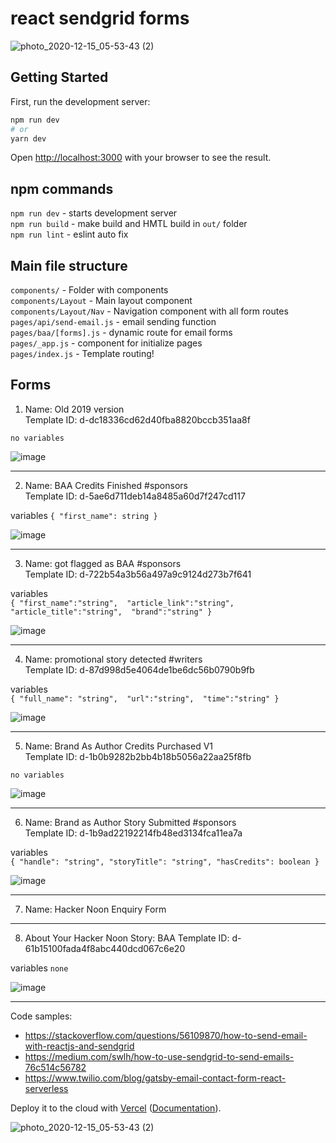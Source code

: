 # react sendgrid forms
![photo_2020-12-15_05-53-43 (2)](https://user-images.githubusercontent.com/1469198/102169513-10f0c680-3e9b-11eb-987e-70da1b46a9b1.jpg)
## Getting Started

First, run the development server:

```bash
npm run dev
# or
yarn dev
```
Open [http://localhost:3000](http://localhost:3000) with your browser to see the result.

## npm commands
`npm run dev` - starts development server  
`npm run build` - make build and HMTL build in `out/` folder  
`npm run lint` - eslint auto fix   

## Main file structure
`components/` - Folder with components  
`components/Layout` - Main layout component  
`components/Layout/Nav` - Navigation component with all form routes   
`pages/api/send-email.js` - email sending function  
`pages/baa/[forms].js` - dynamic route for email forms    
`pages/_app.js` - component for initialize pages     
`pages/index.js` - Template routing!  

## Forms
1. Name: Old 2019 version  
Template ID: d-dc18336cd62d40fba8820bccb351aa8f 

`no variables`

![image](https://user-images.githubusercontent.com/1469198/101905625-6a69a480-3bc0-11eb-9dbd-01dfce1255c6.png)

---

2. Name: BAA Credits Finished #sponsors  
Template ID: d-5ae6d711deb14a8485a60d7f247cd117  

variables
`{
    "first_name": string
}`

![image](https://user-images.githubusercontent.com/1469198/102218436-9e0d3d00-3ee6-11eb-93a8-3e31124ad936.png)

---

3. Name: got flagged as BAA #sponsors  
Template ID: d-722b54a3b56a497a9c9124d273b7f641  

variables  
`{
    "first_name":"string", 
    "article_link":"string",
    "article_title":"string", 
    "brand":"string"
}`

![image](https://user-images.githubusercontent.com/1469198/103174216-f6d6c100-4868-11eb-8bd7-8c2b597812b9.png)


---

4. Name: promotional story detected #writers  
Template ID: d-87d998d5e4064de1be6dc56b0790b9fb   

variables  
`{
    "full_name": "string", 
    "url":"string", 
    "time":"string"
}`

![image](https://user-images.githubusercontent.com/1469198/102233730-3f04f380-3ef9-11eb-84a9-0f7dbff49164.png)

---

5. Name: Brand As Author Credits Purchased V1  
Template ID: d-1b0b9282b2bb4b18b5056a22aa25f8fb   


`no variables`


![image](https://user-images.githubusercontent.com/1469198/103173676-25eb3380-4865-11eb-8a34-44bf0014a1cc.png)


---

6. Name: Brand as Author Story Submitted #sponsors  
Template ID: d-1b9ad22192214fb48ed3134fca11ea7a  

variables  
`{
  "handle": "string",
  "storyTitle": "string",
  "hasCredits": boolean
}`

<!-- ![image](https://user-images.githubusercontent.com/1469198/102238724-c3a64080-3efe-11eb-9954-ea911b2c83b8.png) -->

![image](https://user-images.githubusercontent.com/1469198/103173784-fab51400-4865-11eb-8a84-869ceee8248a.png)

---

7. Name: Hacker Noon Enquiry Form

---


8. About Your Hacker Noon Story: BAA
Template ID: d-61b15100fada4f8abc440dcd067c6e20

variables `none`

![image](https://user-images.githubusercontent.com/1469198/103173575-92196780-4864-11eb-9bce-c12115d467a2.png)

---




Code samples:

-   https://stackoverflow.com/questions/56109870/how-to-send-email-with-reactjs-and-sendgrid
-   https://medium.com/swlh/how-to-use-sendgrid-to-send-emails-76c514c56782
-   https://www.twilio.com/blog/gatsby-email-contact-form-react-serverless




Deploy it to the cloud with [Vercel](https://vercel.com/import?filter=next.js&utm_source=github&utm_medium=readme&utm_campaign=next-example) ([Documentation](https://nextjs.org/docs/deployment)).


![photo_2020-12-15_05-53-43 (2)](https://user-images.githubusercontent.com/1469198/102169513-10f0c680-3e9b-11eb-987e-70da1b46a9b1.jpg)
